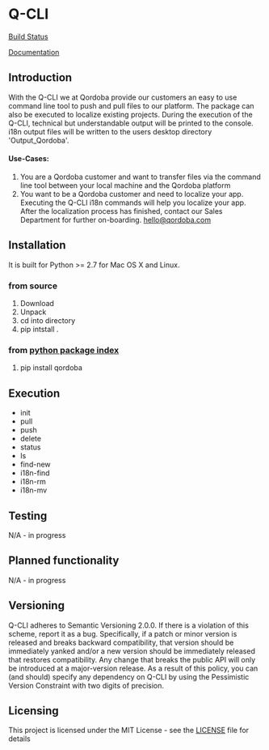 # Q-CLI

[Build Status](http://jenkins)

[Documentation](https://dev.qordoba.com/docs/cli-dev)


## Introduction
With the Q-CLI we at Qordoba provide our customers an easy to use command line tool to push and pull files to our platform.
The package can also be executed to localize existing projects.
During the execution of the Q-CLI, technical but understandable output will be printed to the console. i18n output files will be written to the users desktop directory 'Output_Qordoba'.

#### Use-Cases:
1. You are a Qordoba customer and want to transfer files via the command line tool between your local machine and the Qordoba platform
2. You want to be a Qordoba customer and need to localize your app. Executing the Q-CLI i18n commands will help you localize your app. After the localization process has finished, contact our Sales Department for further on-boarding. <hello@qordoba.com>


## Installation
It is built for Python >= 2.7 for Mac OS X and Linux.

### from source
1. Download
2. Unpack
3. cd into directory
4. pip intstall .

### from [python package index](https://pypi.python.org/pypi/qordoba)
1. pip install qordoba


## Execution
- init
- pull
- push
- delete
- status
- ls
- find-new
- i18n-find
- i18n-rm
- i18n-mv


## Testing
 N/A - in progress

## Planned functionality
 N/A - in progress

## Versioning
Q-CLI adheres to Semantic Versioning 2.0.0. If there is a violation of this scheme, report it as a bug. Specifically, if a patch or minor version is
released and breaks backward compatibility, that version should be immediately yanked and/or a new version should be immediately released that restores
compatibility. Any change that breaks the public API will only be introduced at a major-version release. As a result of this policy, you can (and should)
specify any dependency on Q-CLI by using the Pessimistic Version Constraint with two digits of precision.

## Licensing
This project is licensed under the MIT License - see the [LICENSE](https://github.com/Qordobacode/i18next-plugin/blob/master/LICENSE.md) file for details